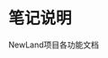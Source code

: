 <!--
 * @Author: guofeng
 * @Date: 2023-04-12 11:24:49
 * @LastEditTime: 2023-04-12 11:24:51
 * @LastEditors: guofeng
 * @Description: 
 * @FilePath: /工作笔记/MewLand项目笔记/README.md
 * 
-->
# 笔记说明
NewLand项目各功能文档
